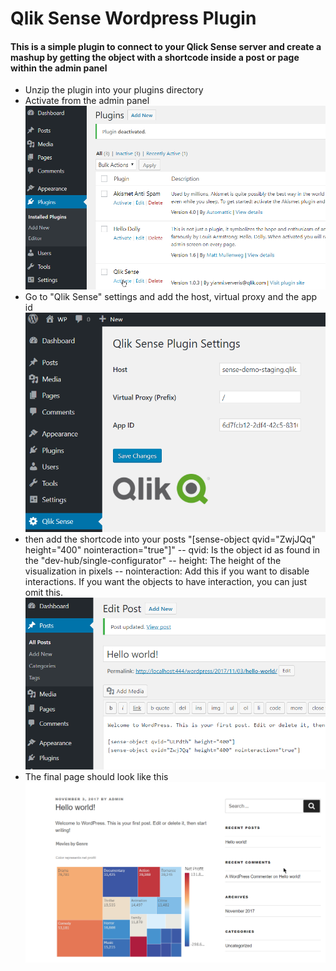 # Qlik Sense Wordpress Plugin

#### This is a simple plugin to connect to your Qlick Sense server and create a mashup by getting the object with a shortcode inside a post or page within the admin panel

- Unzip the plugin into your plugins directory
- Activate from the admin panel
![Qlik Sense - Activate](/Activate.png?raw=true "Qlik Sense - Activate")
- Go to "Qlik Sense" settings and add the host, virtual proxy and the app id
![Qlik Sense - Settings](/Settings.png?raw=true "Qlik Sense - Settings")
- then add the shortcode into your posts "[sense-object qvid="ZwjJQq" height="400" nointeraction="true"]"
-- qvid: Is the object id as found in the "dev-hub/single-configurator"
-- height: The height of the visualization in pixels
-- nointeraction: Add this if you want to disable interactions. If you want the objects to have interaction, you can just omit this.
![Qlik Sense - Edit Post](/EditPost.png?raw=true "Qlik Sense - Edit Post")
- The final page should look like this
![Qlik Sense - Hello World](/Helloworld.png?raw=true "Qlik Sense - Hello World")
